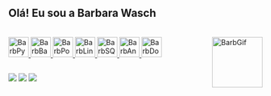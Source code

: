 ## Olá! Eu sou a Barbara Wasch

<div>
  <a href="https://github.com/BarbaraWasch">
</div>
<div style="display: inline_block"><br>
  <img aling="center" alt="BarbPyhton" heigth"30" width="40" src="https://cdn.jsdelivr.net/gh/devicons/devicon@latest/icons/python/python-original.svg" />
  <img aling="center" alt="BarbBash" heigth"30" width="40" src="https://cdn.jsdelivr.net/gh/devicons/devicon@latest/icons/bash/bash-original.svg" />
  <img aling="center" alt="BarbPowershell" heigth"30" width="40" src="https://cdn.jsdelivr.net/gh/devicons/devicon@latest/icons/powershell/powershell-original.svg" />
  <img aling="center" alt="BarbLinux" heigth"30" width="40" src="https://cdn.jsdelivr.net/gh/devicons/devicon@latest/icons/linux/linux-original.svg" />
  <img aling="center" alt="BarbSQL" heigth"30" width="40" src="https://cdn.jsdelivr.net/gh/devicons/devicon@latest/icons/mysql/mysql-original.svg" />
  <img aling="center" alt="BarbAnsible" heigth"30" width="40" src="https://cdn.jsdelivr.net/gh/devicons/devicon@latest/icons/ansible/ansible-original.svg" />
  <img aling="center" alt="BarbDocker" heigth"30" width="40" src="https://cdn.jsdelivr.net/gh/devicons/devicon@latest/icons/docker/docker-plain.svg" />
  <img align="right" alt="BarbGif" heigth"100" width="100" src="https://i.picasion.com/pic92/84594bafe3fc84783df81c6860c9cf63.gif"/>
</div>

##

<div> 
  <a href = "mailto:barbiwasch@gmail.com"><img src="https://img.shields.io/badge/Gmail-D14836?style=for-the-badge&logo=gmail&logoColor=white"></a>
  <a href="https://www.linkedin.com//in/barbara-wasch-8716241a2/" target="_blank"><img src="https://img.shields.io/badge/-LinkedIn-%230077B5?style=for-the-badge&logo=linkedin&logoColor=white" target="_blank"></a>
  <a href="https://discord.gg/1006720319567974511" target="_blank"><img src="https://img.shields.io/badge/Discord-7289DA?style=for-the-badge&logo=discord&logoColor=white" target="_blank"></a> 
</div>
